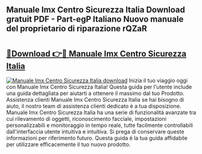 ## Manuale Imx Centro Sicurezza Italia Download gratuit PDF - Part-egP Italiano Nuovo manuale del proprietario di riparazione rQZaR

# <h2><a href="http://dfa9tk.blite.top/?on=Manuale+Imx+Centro+Sicurezza+Italia">🔗Download 👉🔴 Manuale Imx Centro Sicurezza Italia</a></h2>

[![Manuale Imx Centro Sicurezza Italia download](https://i.imgur.com/lujVjoI.png)](http://dfa9tk.blite.top/?on=Manuale+Imx+Centro+Sicurezza+Italia)
Inizia il tuo viaggio oggi con Manuale Imx Centro Sicurezza Italia! Questa guida per l'utente include una guida dettagliata per aiutarti a ottenere il massimo dal tuo Prodotto. Assistenza clienti Manuale Imx Centro Sicurezza Italia se hai bisogno di aiuto, il nostro team di assistenza clienti dedicato è a tua disposizione. Manuale Imx Centro Sicurezza Italia ha una serie di funzionalità avanzate tra cui rilevamento di oggetti, riconoscimento facciale, impostazioni personalizzabili e monitoraggio in tempo reale, tutte facilmente controllabili dall'interfaccia utente intuitiva e intuitiva. Si prega di conservare queste informazioni per riferimento futuro. Questa guida è la tua guida affidabile per utilizzare efficacemente il tuo nuovo prodotto.
